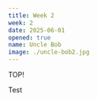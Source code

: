 ```yaml
---
title: Week 2
week: 2
date: 2025-06-01
opened: true
name: Uncle Bob
image: ./uncle-bob2.jpg
---
```

TOP!

T﻿est